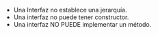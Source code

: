 - Una Interfaz no establece una jerarquía.
- Una interfaz no puede tener constructor.
- Una interfaz NO PUEDE implementar un método.